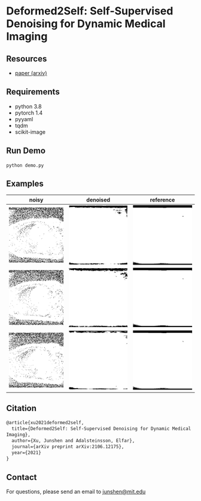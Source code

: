 # Deformed2Self: Self-Supervised Denoising for Dynamic Medical Imaging

## Resources

- [paper (arxiv)](https://arxiv.org/pdf/2106.12175.pdf)

## Requirements

- python 3.8
- pytorch 1.4
- pyyaml
- tqdm
- scikit-image

## Run Demo

```
python demo.py
```

## Examples

|noisy|denoised|reference|
|---|---|---|
|![](outputs/noisy2.png)|![](outputs/denoised2.png) |![](data/2.png)|
|![](outputs/noisy5.png)|![](outputs/denoised5.png) |![](data/5.png)|
|![](outputs/noisy8.png)|![](outputs/denoised8.png) |![](data/8.png)|

## Citation

```
@article{xu2021deformed2self,
  title={Deformed2Self: Self-Supervised Denoising for Dynamic Medical Imaging},
  author={Xu, Junshen and Adalsteinsson, Elfar},
  journal={arXiv preprint arXiv:2106.12175},
  year={2021}
}
```

## Contact

For questions, please send an email to junshen@mit.edu